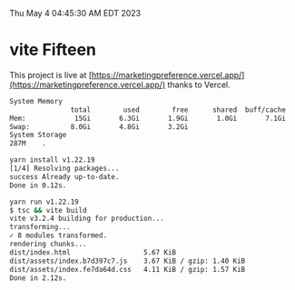 Thu May  4 04:45:30 AM EDT 2023

# vite Fifteen


This project is live at [https://marketingpreference.vercel.app/](https://marketingpreference.vercel.app/) thanks to Vercel.

```bash
System Memory
               total        used        free      shared  buff/cache   available
Mem:            15Gi       6.3Gi       1.9Gi       1.0Gi       7.1Gi       7.6Gi
Swap:          8.0Gi       4.8Gi       3.2Gi
System Storage
287M	.
```
```bash
yarn install v1.22.19
[1/4] Resolving packages...
success Already up-to-date.
Done in 0.12s.
```
```bash
yarn run v1.22.19
$ tsc && vite build
vite v3.2.4 building for production...
transforming...
✓ 8 modules transformed.
rendering chunks...
dist/index.html                  5.67 KiB
dist/assets/index.b7d397c7.js    3.67 KiB / gzip: 1.40 KiB
dist/assets/index.fe7da64d.css   4.11 KiB / gzip: 1.57 KiB
Done in 2.12s.
```
